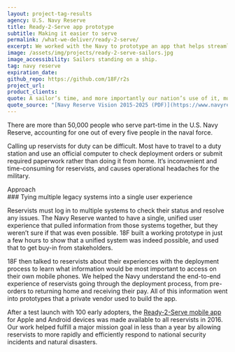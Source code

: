 ```yaml
---
layout: project-tag-results
agency: U.S. Navy Reserve
title: Ready-2-Serve app prototype
subtitle: Making it easier to serve
permalink: /what-we-deliver/ready-2-serve/
excerpt: We worked with the Navy to prototype an app that helps streamline the deployment process for reservists.
image: /assets/img/projects/ready-2-serve-sailors.jpg
image_accessibility: Sailors standing on a ship.
tag: navy reserve
expiration_date:
github_repo: https://github.com/18F/r2s
project_url:
product_clients:
quote: A sailor’s time, and more importantly our nation’s use of it, must be focused to the greatest possible extent on the mission and not on administrative overhead.
quote_source: "[Navy Reserve Vision 2015-2025 (PDF)](https://www.navyreserve.navy.mil/documents/NR_vision_2015.pdf)"
---
```


There are more than 50,000 people who serve part-time in the U.S. Navy Reserve, accounting for one out of every five people in the naval force.

Calling up reservists for duty can be difficult. Most have to travel to a duty station and use an official computer to check deployment orders or submit required paperwork rather than doing it from home. It’s inconvenient and time-consuming for reservists, and causes operational headaches for the military.

<div class="small-caps">Approach</div>
### Tying multiple legacy systems into a single user experience

Reservists must log in to multiple systems to check their status and resolve any issues. The Navy Reserve wanted to have a single, unified user experience that pulled information from those systems together, but they weren’t sure if that was even possible. 18F built a working prototype in just a few hours to show that a unified system was indeed possible, and used that to get buy-in from stakeholders.

18F then talked to reservists about their experiences with the deployment process to learn what information would be most important to access on their own mobile phones. We helped the Navy understand the end-to-end experience of reservists going through the deployment process, from pre-orders to returning home and receiving their pay. All of this information went into prototypes that a private vendor used to build the app.

After a test launch with 100 early adopters, the [Ready-2-Serve mobile app](https://www.youtube.com/watch?v=-3l4Kulqq5I) for Apple and Android devices was made available to all reservists in 2016. Our work helped fulfill a major mission goal in less than a year by allowing reservists to more rapidly and efficiently respond to national security incidents and natural disasters.
